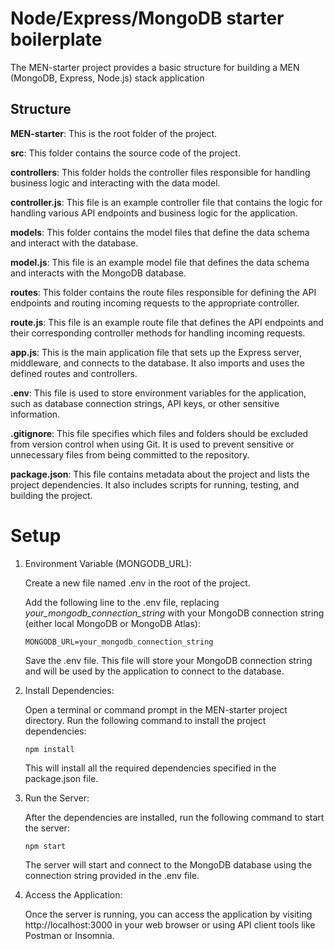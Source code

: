 # Node/Express/MongoDB starter boilerplate

The MEN-starter project provides a basic structure for building a MEN (MongoDB, Express, Node.js) stack application

## Structure

**MEN-starter**: This is the root folder of the project.

**src**: This folder contains the source code of the project.

**controllers**: This folder holds the controller files responsible for handling business logic and interacting with the data model.

**controller.js**: This file is an example controller file that contains the logic for handling various API endpoints and business logic for the application.

**models**: This folder contains the model files that define the data schema and interact with the database.

**model.js**: This file is an example model file that defines the data schema and interacts with the MongoDB database.

**routes**: This folder contains the route files responsible for defining the API endpoints and routing incoming requests to the appropriate controller.

**route.js**: This file is an example route file that defines the API endpoints and their corresponding controller methods for handling incoming requests.

**app.js**: This is the main application file that sets up the Express server, middleware, and connects to the database. It also imports and uses the defined routes and controllers.

**.env**: This file is used to store environment variables for the application, such as database connection strings, API keys, or other sensitive information.

**.gitignore**: This file specifies which files and folders should be excluded from version control when using Git. It is used to prevent sensitive or unnecessary files from being committed to the repository.

**package.json**: This file contains metadata about the project and lists the project dependencies. It also includes scripts for running, testing, and building the project.

# Setup

1. Environment Variable (MONGODB_URL):

    Create a new file named .env in the root of the project.

    Add the following line to the .env file, replacing *your_mongodb_connection_string* with your MongoDB connection string (either local MongoDB or MongoDB Atlas):

    `MONGODB_URL=your_mongodb_connection_string`

    Save the .env file. This file will store your MongoDB connection string and will be used by the application to connect to the database.

2. Install Dependencies:

    Open a terminal or command prompt in the MEN-starter project directory.
    Run the following command to install the project dependencies:

    `npm install`

    This will install all the required dependencies specified in the package.json file.

3. Run the Server:

    After the dependencies are installed, run the following command to start the server:

    `npm start`

    The server will start and connect to the MongoDB database using the connection string provided in the .env file.

4. Access the Application:

    Once the server is running, you can access the application by visiting http://localhost:3000 in your web browser or using API client tools like Postman or Insomnia.